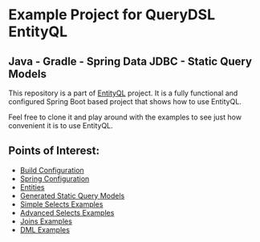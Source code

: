 # Example Project for QueryDSL EntityQL

## Java - Gradle - Spring Data JDBC - Static Query Models

This repository is a part of [EntityQL](https://github.com/eXsio/querydsl-entityql) project.
It is a fully functional and configured Spring Boot based project that shows how to use EntityQL.

Feel free to clone it and play around with the examples to see just how convenient it is to use EntityQL. 

## Points of Interest:

- [Build Configuration](https://github.com/eXsio/querydsl-entityql-examples/blob/master/java-gradle-spring-data-jdbc-static/build.gradle)
- [Spring Configuration](https://github.com/eXsio/querydsl-entityql-examples/blob/master/java-gradle-spring-data-jdbc-static/src/main/java/pl/exsio/querydsl/entityql/examples/configuration/EntityQlConfiguration.java)
- [Entities](https://github.com/eXsio/querydsl-entityql-examples/tree/master/java-gradle-spring-data-jdbc-static/src/main/java/pl/exsio/querydsl/entityql/examples/spring_data_jdbc/entity)
- [Generated Static Query Models](https://github.com/eXsio/querydsl-entityql-examples/tree/master/java-gradle-spring-data-jdbc-static/src/main/java/pl/exsio/querydsl/entityql/examples/spring_data_jdbc/entity/generated)
- [Simple Selects Examples](https://github.com/eXsio/querydsl-entityql-examples/blob/master/java-gradle-spring-data-jdbc-static/src/main/java/pl/exsio/querydsl/entityql/examples/spring_data_jdbc/example/generated/QJDBCSimpleSelectGeneratedExample.java)
- [Advanced Selects Examples](https://github.com/eXsio/querydsl-entityql-examples/blob/master/java-gradle-spring-data-jdbc-static/src/main/java/pl/exsio/querydsl/entityql/examples/spring_data_jdbc/example/generated/QJDBCAdvSelectGeneratedExample.java)
- [Joins Examples](https://github.com/eXsio/querydsl-entityql-examples/blob/master/java-gradle-spring-data-jdbc-static/src/main/java/pl/exsio/querydsl/entityql/examples/spring_data_jdbc/example/generated/QJDBCJoinGeneratedExample.java)
- [DML Examples](https://github.com/eXsio/querydsl-entityql-examples/blob/master/java-gradle-spring-data-jdbc-static/src/main/java/pl/exsio/querydsl/entityql/examples/spring_data_jdbc/example/generated/QJDBCDmlGeneratedExample.java)